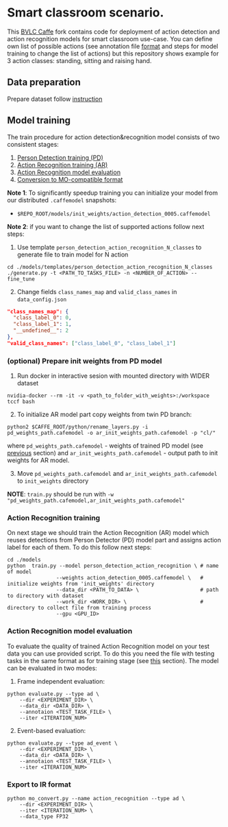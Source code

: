 # Smart classroom scenario.
This [BVLC Caffe](https://github.com/BVLC/caffe) fork contains code for deployment of action detection and action recognition models for smart classroom use-case. You can define own list of possible actions (see annotation file [format]() and steps for model training to change the list of actions) but this repository shows example for 3 action classes: standing, sitting and raising hand.


## Data preparation
Prepare dataset follow [instruction](./README_DATA.md)


## Model training
The train procedure for action detection&recognition model consists of two consistent stages:
 1. [Person Detection training (PD)](./README_PD.md)
 2. [Action Recognition training (AR)](#action-recognition-training)
 3. [Action Recognition model evaluation](#action-recognition-model-evaluation)
 4. [Conversion to MO-compatible format](#conversion-to-mo-compatible-format)


**Note 1**: To significantly speedup training you can initialize your model from our distributed `.caffemodel` snapshots:
 * `$REPO_ROOT/models/init_weights/action_detection_0005.caffemodel`

**Note 2**: if you want to change the list of supported actions follow next steps:

1. Use template `person_detection_action_recognition_N_classes` to generate file to train model for N action
```Shell
cd ./models/templates/person_detection_action_recognition_N_classes
./generate.py -t <PATH_TO_TASKS_FILE> -n <NUMBER_OF_ACTION> --fine_tune
```

2. Change fields `class_names_map` and `valid_class_names` in `data_config.json`
```json
"class_names_map": {
  "class_label_0": 0,
  "class_label_1": 1,
  "__undefined__": 2
},
"valid_class_names": ["class_label_0", "class_label_1"]
```


### (optional) Prepare init weights from PD model
1. Run docker in interactive sesion with mounted directory with WIDER dataset
```
nvidia-docker --rm -it -v <path_to_folder_with_weights>:/workspace tccf bash
```

2. To initialize AR model part copy weights from twin PD branch:
```
python2 $CAFFE_ROOT/python/rename_layers.py -i pd_weights_path.cafemodel -o ar_init_weights_path.cafemodel -p "cl/"
```
where `pd_weights_path.cafemodel` - weights of trained PD model (see [previous](#person-detection-training) section) and `ar_init_weights_path.cafemodel` - output path to init weights for AR model.


3. Move `pd_weights_path.cafemodel` and `ar_init_weights_path.cafemodel` to `init_weights` directory

**NOTE**: `train.py` should be run with `-w "pd_weights_path.cafemodel,ar_init_weights_path.cafemodel"`


### Action Recognition training
On next stage we should train the Action Recognition (AR) model which reuses detections from Person Detector (PD) model part and assigns action label for each of them. To do this follow next steps:

```Shell
cd ./models
python  train.py --model person_detection_action_recognition \ # name of model
                --weights action_detection_0005.caffemodel \   # initialize weights from 'init_weights' directory
                --data_dir <PATH_TO_DATA> \                    # path to directory with dataset
                --work_dir <WORK_DIR> \                        # directory to collect file from training process
                --gpu <GPU_ID>
```


### Action Recognition model evaluation
To evaluate the quality of trained Action Recognition model on your test data you can use provided script. To do this you need the file with testing tasks in the same format as for training stage (see [this](#train-tasks-file-format) section). The model can be evaluated in two modes:

1. Frame independent evaluation:
```Shell
python evaluate.py --type ad \
    --dir <EXPERIMENT_DIR> \
    --data_dir <DATA_DIR> \
    --annotaion <TEST_TASK_FILE> \
    --iter <ITERATION_NUM>
```

2. Event-based evaluation:
```Shell
python evaluate.py --type ad_event \
    --dir <EXPERIMENT_DIR> \
    --data_dir <DATA_DIR> \
    --annotaion <TEST_TASK_FILE> \
    --iter <ITERATION_NUM>
```

### Export to IR format

```Shell
python mo_convert.py --name action_recognition --type ad \
    --dir <EXPERIMENT_DIR> \
    --iter <ITERATION_NUM> \
    --data_type FP32
```

